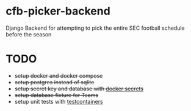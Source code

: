 # cfb-picker-backend
Django Backend for attempting to pick the entire SEC football schedule before the season


# TODO
- ~~setup docker and docker compose~~
- ~~setup postgres instead of sqlite~~
- ~~setup secret key and database with [docker secrets](https://docs.docker.com/engine/swarm/secrets/)~~
- ~~setup database fixture for Teams~~
- setup unit tests with [testcontainers](https://testcontainers.com)
